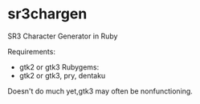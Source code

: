# sr3chargen

SR3 Character Generator in Ruby

Requirements:
  - gtk2 or gtk3
Rubygems:
  - gtk2 or gtk3, pry, dentaku
  
Doesn't do much yet,gtk3 may often be nonfunctioning.


